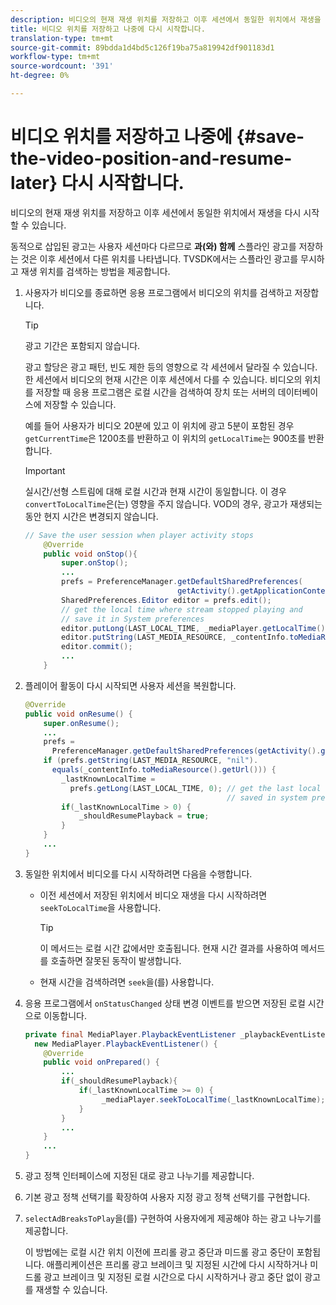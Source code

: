```yaml
---
description: 비디오의 현재 재생 위치를 저장하고 이후 세션에서 동일한 위치에서 재생을 다시 시작할 수 있습니다.
title: 비디오 위치를 저장하고 나중에 다시 시작합니다.
translation-type: tm+mt
source-git-commit: 89bdda1d4bd5c126f19ba75a819942df901183d1
workflow-type: tm+mt
source-wordcount: '391'
ht-degree: 0%

---
```



# 비디오 위치를 저장하고 나중에 {#save-the-video-position-and-resume-later} 다시 시작합니다.

비디오의 현재 재생 위치를 저장하고 이후 세션에서 동일한 위치에서 재생을 다시 시작할 수 있습니다.

동적으로 삽입된 광고는 사용자 세션마다 다르므로 **과(와) 함께** 스플라인 광고를 저장하는 것은 이후 세션에서 다른 위치를 나타냅니다. TVSDK에서는 스플라인 광고를 무시하고 재생 위치를 검색하는 방법을 제공합니다.

1. 사용자가 비디오를 종료하면 응용 프로그램에서 비디오의 위치를 검색하고 저장합니다.

   >[!TIP]
   >
   >광고 기간은 포함되지 않습니다.

   광고 할당은 광고 패턴, 빈도 제한 등의 영향으로 각 세션에서 달라질 수 있습니다. 한 세션에서 비디오의 현재 시간은 이후 세션에서 다를 수 있습니다. 비디오의 위치를 저장할 때 응용 프로그램은 로컬 시간을 검색하여 장치 또는 서버의 데이터베이스에 저장할 수 있습니다.

   예를 들어 사용자가 비디오 20분에 있고 이 위치에 광고 5분이 포함된 경우 `getCurrentTime`은 1200초를 반환하고 이 위치의 `getLocalTime`는 900초를 반환합니다.

   >[!IMPORTANT]
   >
   >실시간/선형 스트림에 대해 로컬 시간과 현재 시간이 동일합니다. 이 경우 `convertToLocalTime`은(는) 영향을 주지 않습니다. VOD의 경우, 광고가 재생되는 동안 현지 시간은 변경되지 않습니다.

   ```java
   // Save the user session when player activity stops 
       @Override 
       public void onStop(){ 
           super.onStop(); 
           ... 
           prefs = PreferenceManager.getDefaultSharedPreferences( 
                                     getActivity().getApplicationContext()); 
           SharedPreferences.Editor editor = prefs.edit(); 
           // get the local time where stream stopped playing and  
           // save it in System preferences 
           editor.putLong(LAST_LOCAL_TIME, _mediaPlayer.getLocalTime());  
           editor.putString(LAST_MEDIA_RESOURCE, _contentInfo.toMediaResource().getUrl()); 
           editor.commit(); 
           ... 
       }
   ```

1. 플레이어 활동이 다시 시작되면 사용자 세션을 복원합니다.

   ```java
   @Override 
   public void onResume() { 
       super.onResume(); 
       ... 
       prefs =  
         PreferenceManager.getDefaultSharedPreferences(getActivity().getApplicationContext()); 
       if (prefs.getString(LAST_MEDIA_RESOURCE, "nil"). 
         equals(_contentInfo.toMediaResource().getUrl())) { 
           _lastKnownLocalTime =  
             prefs.getLong(LAST_LOCAL_TIME, 0); // get the last local time  
                                                // saved in system preferences 
           if(_lastKnownLocalTime > 0) { 
               _shouldResumePlayback = true; 
           } 
       } 
       ... 
   } 
   ```

1. 동일한 위치에서 비디오를 다시 시작하려면 다음을 수행합니다.

   * 이전 세션에서 저장된 위치에서 비디오 재생을 다시 시작하려면 `seekToLocalTime`을 사용합니다.

      >[!TIP]
      >
      >이 메서드는 로컬 시간 값에서만 호출됩니다. 현재 시간 결과를 사용하여 메서드를 호출하면 잘못된 동작이 발생합니다.

   * 현재 시간을 검색하려면 `seek`을(를) 사용합니다.

1. 응용 프로그램에서 `onStatusChanged` 상태 변경 이벤트를 받으면 저장된 로컬 시간으로 이동합니다.

   ```java
   private final MediaPlayer.PlaybackEventListener _playbackEventListener =  
     new MediaPlayer.PlaybackEventListener() { 
       @Override 
       public void onPrepared() { 
           ... 
           if(_shouldResumePlayback){ 
               if(_lastKnownLocalTime >= 0) { 
                    _mediaPlayer.seekToLocalTime(_lastKnownLocalTime); 
               } 
           } 
           ... 
       } 
       ... 
   }
   ```

1. 광고 정책 인터페이스에 지정된 대로 광고 나누기를 제공합니다.
1. 기본 광고 정책 선택기를 확장하여 사용자 지정 광고 정책 선택기를 구현합니다.
1. `selectAdBreaksToPlay`을(를) 구현하여 사용자에게 제공해야 하는 광고 나누기를 제공합니다.

   이 방법에는 로컬 시간 위치 이전에 프리롤 광고 중단과 미드롤 광고 중단이 포함됩니다. 애플리케이션은 프리롤 광고 브레이크 및 지정된 시간에 다시 시작하거나 미드롤 광고 브레이크 및 지정된 로컬 시간으로 다시 시작하거나 광고 중단 없이 광고를 재생할 수 있습니다.